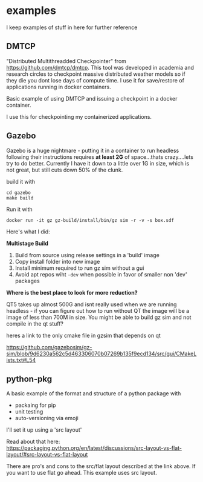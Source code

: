 # examples

I keep examples of stuff in here for further reference 


## DMTCP 

"Distributed Multithreadded Checkpointer" from https://github.com/dmtcp/dmtcp. This tool was developed in academia and research circles to checkpoint massive distributed weather models so if they die you dont lose days of compute time. I use it for save/restore of applications running in docker containers. 

Basic example of using DMTCP and issuing a checkpoint in a docker container. 

I use this for checkpointing my containerized applications.

## Gazebo
 
 Gazebo is a huge nightmare - putting it in a container to run headless following their instructions requires **at least 2G** of space...thats crazy....lets try to do better. 
 Currently I have it down to a little over 1G in size, which is not great, but still cuts down 50% of the clunk.

build it with 
```
cd gazebo 
make build
```

Run it with 
```
docker run -it gz gz-build/install/bin/gz sim -r -v -s box.sdf
```

Here's what I did: 

**Multistage Build**
1. Build from source using release settings in a 'build' image 
2. Copy install folder into new image 
3. Install minimum required to run gz sim without a gui 
4. Avoid apt repos wiht `-dev` when possible in favor of smaller non 'dev' packages 


**Where is the best place to look for more reduction?**

QT5 takes up almost 500G and isnt really used when we are running headless - if you can figure out how to run without QT the image will be a image of less than 700M in size. You might be able to build gz sim and not compile in the qt stuff?

heres a link to the only cmake file in gzsim that depends on qt

https://github.com/gazebosim/gz-sim/blob/9d6230a562c5d463306070b07269b135f9ecd134/src/gui/CMakeLists.txt#L54

## python-pkg 

A basic example of the format and structure of a python package with 
- packaing for pip
- unit testing 
- auto-versioning via emoji 

I'll set it up using a 'src layout' 

Read about that here:
https://packaging.python.org/en/latest/discussions/src-layout-vs-flat-layout/#src-layout-vs-flat-layout


There are pro's and cons to the src/flat layout described at the link above. If you want to use flat go ahead. This example uses src layout.
